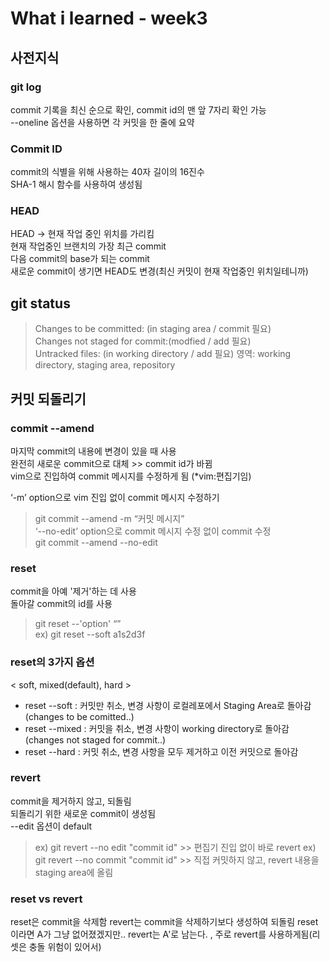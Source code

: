 # What i learned - week3
## 사전지식
### git log
 commit 기록을 최신 순으로 확인, commit id의 맨 앞 7자리 확인 가능   
 --oneline 옵션을 사용하면 각 커밋을 한 줄에 요약   
### Commit ID
commit의 식별을 위해 사용하는 40자 길이의 16진수     
SHA-1 해시 함수를 사용하여 생성됨   
### HEAD
HEAD -> 현재 작업 중인 위치를 가리킴   
현재 작업중인 브랜치의 가장 최근 commit    
다음 commit의 base가 되는 commit   
새로운 commit이 생기면 HEAD도 변경(최신 커밋이 현재 작업중인 위치일테니까)   
## git status
> Changes to be committed:      (in staging area / commit 필요)   
> Changes not staged for commit:(modfied / add 필요)   
> Untracked files:              (in working directory / add 필요)
> 영역: working directory, staging area, repository

## 커밋 되돌리기
### commit --amend
마지막 commit의 내용에 변경이 있을 때 사용   
완전히 새로운 commit으로 대체 >> commit id가 바뀜   
vim으로 진입하여 commit 메시지를 수정하게 됨 (*vim:편집기임)   

‘-m’ option으로 vim 진입 없이 commit 메시지 수정하기   
> git commit --amend -m “커밋 메시지”   
‘--no-edit’ option으로 commit 메시지 수정 없이 commit 수정   
> git commit --amend --no-edit   
### reset
commit을 아예 '제거'하는 데 사용   
돌아갈 commit의 id를 사용   
> git reset --'option' “<commit id>”   
> ex) git reset --soft a1s2d3f   
### reset의 3가지 옵션
< soft, mixed(default), hard >   

- reset --soft : 커밋만 취소, 변경 사항이 로컬레포에서 Staging Area로 돌아감 (changes to be comitted..)
- reset --mixed : 커밋을 취소, 변경 사항이 working directory로 돌아감 (changes not staged for commit..)
- reset --hard : 커밋 취소, 변경 사항을 모두 제거하고 이전 커밋으로 돌아감 

### revert
commit을 제거하지 않고, 되돌림   
되돌리기 위한 새로운 commit이 생성됨       
--edit 옵션이 default    
> ex) git revert --no edit "commit id" >>  편집기 진입 없이 바로 revert 
> ex) git revert --no commit  "commit id" >>  직접 커밋하지 않고,  revert 내용을 staging area에 올림 

### reset vs revert
reset은 commit을 삭제함
revert는 commit을 삭제하기보다 생성하여 되돌림
reset이라면 A가 그냥 없어졌겠지만.. revert는 A'로 남는다.
, 주로 revert를 사용하게됨(리셋은 충돌 위험이 있어서)
